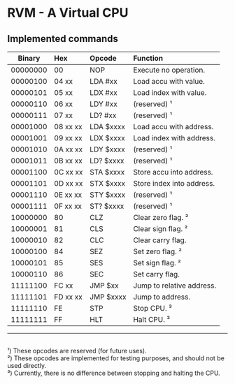 # RVM - A **Virtual** CPU

## Implemented commands

| Binary | Hex | Opcode | Function |
|:-:|:-|:-|:-|
| 00000000 | 00 | NOP | Execute no operation. |
| 00000100 | 04 xx | LDA #xx | Load accu with value. |
| 00000101 | 05 xx | LDX #xx | Load index with value. |
| 00000110 | 06 xx | LDY #xx | (reserved) ¹ |
| 00000111 | 07 xx | LD? #xx | (reserved) ¹ |
| 00001000 | 08 xx xx | LDA $xxxx | Load accu with address. |
| 00001001 | 09 xx xx | LDX $xxxx | Load index with address. |
| 00001010 | 0A xx xx | LDY $xxxx | (reserved) ¹ |
| 00001011 | 0B xx xx | LD? $xxxx | (reserved) ¹ |
| 00001100 | 0C xx xx | STA $xxxx | Store accu into address. |
| 00001101 | 0D xx xx | STX $xxxx | Store index into address. |
| 00001110 | 0E xx xx | STY $xxxx | (reserved) ¹ |
| 00001111 | 0F xx xx | ST? $xxxx | (reserved) ¹ |
| 10000000 | 80 | CLZ | Clear zero flag. ² |
| 10000001 | 81 | CLS | Clear sign flag. ² |
| 10000010 | 82 | CLC | Clear carry flag. |
| 10000100 | 84 | SEZ | Set zero flag. ² |
| 10000101 | 85 | SES | Set sign flag. ² |
| 10000110 | 86 | SEC | Set carry flag. |
| 11111100 | FC xx | JMP $xx | Jump to relative address. |
| 11111101 | FD xx xx | JMP $xxxx | Jump to address. |
| 11111110 | FE | STP | Stop CPU. ³ |
| 11111111 | FF | HLT | Halt CPU. ³ |
----
\
¹) These opcodes are reserved (for future uses).
\
²) These opcodes are implemented for testing purposes,
and should not be used directly.
\
³) Currently,
there is no difference between stopping
and halting the CPU.
